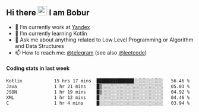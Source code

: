 ## Hi there <img src="https://media.giphy.com/media/hvRJCLFzcasrR4ia7z/giphy.gif" width="25px" height="25px"> I am Bobur

- :briefcase: I’m currently work at [Yandex](https://yandex.ru/)
- :seedling: I’m currently learning Kotlin
- :speech_balloon: Ask me about anything related to Low Level Programming or Algorithm and Data Structures
- :mailbox: How to reach me: [@telegram](https://t.me/octoant) (see also [@leetcode](https://leetcode.com/octoant/))    

#### Coding stats in last week

<!--START_SECTION:waka-->

```txt
Kotlin            15 hrs 17 mins  ██████████████░░░░░░░░░░░   56.46 %
Java              1 hr 21 mins    █▒░░░░░░░░░░░░░░░░░░░░░░░   05.03 %
JSON              1 hr 19 mins    █▒░░░░░░░░░░░░░░░░░░░░░░░   04.92 %
XML               1 hr 12 mins    █░░░░░░░░░░░░░░░░░░░░░░░░   04.46 %
C                 1 hr 4 mins     █░░░░░░░░░░░░░░░░░░░░░░░░   03.94 %
```

<!--END_SECTION:waka-->
